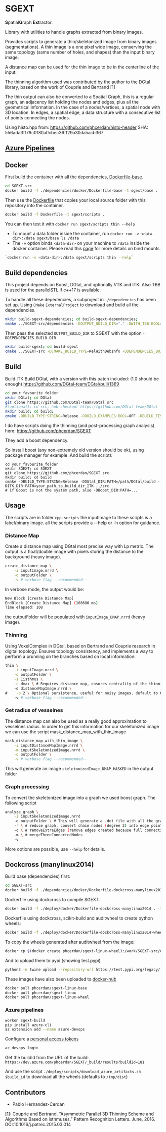 # SGEXT

**S**patial**G**raph **Ext**ractor.

Library with utilities to handle graphs extracted from binary images.

Provides scripts to generate a thin/skeletonized image from binary images (segmentations).
A thin image is a one pixel wide image, conserving the same topology (same number of holes, and shapes) than the input binary image.

A distance map can be used for the thin image to be in the centerline of the input.

The thinning algorithm used was contributed by the author to the DGtal library, based on the work of Couprie and Bertrand [1]

The thin output can also be converted to a Spatial Graph, this is a regular graph, an adjacency list holding the nodes and edges, plus all the geometrical information. In the case of a nodes/vertices, a spatial node with 3D location. In edges, a spatial edge, a data structure with a consecutive list of points connecting the nodes.

Using histo.hpp from: https://github.com/phcerdan/histo-header
SHA: 556ada3ff79c0180a0cbec36ff29a30da5acb367


## [Azure Pipelines](https://dev.azure.com/phcerdan/SGEXT)

## Docker
First build the container with all the dependencies, [Dockerfile-base](https://github.com/phcerdan/SGEXT/blob/master/Dockerfile-base).

```bash
cd SGEXT-src
docker build -f ./dependencies/docker/Dockerfile-base -t sgext/base .
```

Then use the [Dockerfile](https://github.com/phcerdan/SGEXT/blob/master/Dockerfile) that copies your local source folder with this repository into the container.

```bash
docker build -f Dockerfile -t sgext/scripts .
```

You can then test it with `docker run sgext/scripts thin --help`

- To mount a data folder inside the container, run `docker run -v <data-dir>:/data sgext/base ls /data`
- The `-v` option binds `<data-dir>` on your machine to `/data` inside the docker container. Please read this [page](https://docs.docker.com/storage/bind-mounts/) for more details on bind mounts.

```bash
`docker run -v <data-dir>:/data sgext/scripts thin --help`
```

## Build dependencies
This project depends on Boost, DGtal, and optionally VTK and ITK. Also TBB is used for the parallelSTL if c++17 is available.

To handle all these depedencies, a subproject in `./dependencies` has been set up. Using `CMake` `ExternalProject` to download and build
all the dependencies.

```bash
mkdir build-sgext-dependencies; cd build-sgext-dependencies;
cmake ../SGEXT-src/dependencies -DOUTPUT_BUILD_DIR="." -DWITH_TBB:BOOL=OFF -DNUM_CORES=12
```

Then pass the selected `OUTPUT_BUILD_DIR` to SGEXT with the option `-DDEPENDENCIES_BUILD_DIR`
```bash
mkdir build-sgext; cd build-sgext
cmake ../SGEXT-src -DCMAKE_BUILD_TYPE=RelWithDebInfo -DDEPENDENCIES_BUILD_DIR="../build-sgext-dependencies"
```


## Build
Build ITK
Build DGtal, with a version with this patch included: (1.0 should be enough)
https://github.com/DGtal-team/DGtal/pull/1369

```bash
cd your_favourite_folder
mkdir DGtal; cd DGtal
git clone https://github.com/DGtal-team/DGtal src
#(optional): cd src; hub checkout https://github.com/DGtal-team/DGtal
mkdir build; cd build;
cmake -DBUILD_TYPE:STRING=Release -DBUILD_EXAMPLES:BOOL=OFF -DBUILD_TESTING:BOOL=OFF -DWITH_ITK:BOOL=ON -DITK_DIR:PATH=your_path_to_build_dir_ITK ../src
```

I do have scripts doing the thinning (and post-processing graph analysis) here:
https://github.com/phcerdan/SGEXT

They add a boost dependency.

So install boost (any non-extremely old version should be ok), using package manager for example.
And build the scripts

```
cd your_favourite_folder
mkdir SGEXT; cd SGEXT
git clone https://github.com/phcerdan/SGEXT src
mkdir build; cd build
cmake -DBUILD_TYPE:STRING=Release -DDGtal_DIR:PATH=/path/DGtal/build -DITK_DIR:PATH=your_path_to_build_dir_ITK ../src
# if Boost is not the system path, also -DBoost_DIR:PATH=...
```


## Usage
The scripts are in folder `cpp-scripts`
the inputImage to these scripts is a label/binary image.
all the scripts provide a --help or -h option for guidance.

### Distance Map
Create a distance map using DGtal most precise way with Lp metric. The output is a float/double image with pixels storing the distance to the background (heavy image).
```bash
create_distance_map \
    -i inputImage.nrrd \
    -o outputFolder \
    -v # verbose flag --recommended--
```

In verbose mode, the output would be:
```bash
New Block [Create Distance Map]
EndBlock [Create Distance Map] (108686 ms)
Time elapsed: 108
```

the outputFolder will be populated with `inputImage_DMAP.nrrd` (heavy image).

### Thinning
Using VoxelComplex in DGtal, based on Bertrand and Couprie research in digital topology. Ensures topology consistency,
and implements a way to perform a prunning on the branches based on local information.
```bash
thin \
    -i inputImage.nrrd \
    -o outputFolder \
    -s 1isthmus \
    -c dmax \ # Requires distance map, ensures centrality of the thinning
    -d distanceMapImage.nrrd \
#    -p 2 \ Optional persistence, useful for noisy images, default to 0.
    -v # verbose flag --recommended--
```

### Get radius of vesselnes
The distance map can also be used as a really good approximation to vesselnes radius. In order to get this information
for our skeletonized image we can use the script mask_distance_map_with_thin_image

```bash
mask_distance_map_with_thin_image \
    -i inputDistanceMapImage.nrrd \
    -m inputSkeletonizedImage.nrrd \
    -o outputFolder \
    -v # verbose flag --recommended--
```

This will generate an image `skeletonizedImage_DMAP_MASKED` in the output folder

### Graph processing
To convert the skeletonized image into a graph we used boost graph. The following script

```bash
analyze_graph \
    -i inputSkeletonizedImage.nrrd
    -o outputFolder \ # This will generate a .dot file with all the graph information
    -r \ # reduce graph, convert chain nodes (degree 2) into edge points.
    -c \ # removeExtraEdges (remove edges created because full connectivity)
    -m \ # mergeThreeConnectedNodes
    -v
```
More options are possible, use `--help` for details.

## Dockcross (manylinux2014)

Build base (dependencies) first:
```bash
cd SGEXT-src
docker build -f ./dependencies/docker/Dockerfile-dockcross-manylinux2014-base . -t phcerdan/sgext-linux-base
```
Dockerfile using dockcross to compile SGEXT:
```bash
docker build -f ./deploy/docker/Dockerfile-dockcross-manylinux2014 . -t phcerdan/sgext-linux-base
```

Dockerfile using dockcross, scikit-build and auditwheel to create python wheels:

```bash
docker build -f ./deploy/docker/Dockerfile-dockcross-manylinux2014-wheel . -t phcerdan/sgext-linux-wheel
```

To copy the wheels generated after auditwheel from the image:
```bash
docker cp $(docker create phcerdan/sgext-linux-wheel):/work/SGEXT-src/deploy/wheelhouse/ /tmp
```

And to upload them to pypi (showing test.pypi)
```bash
python3 -m twine upload --repository-url https://test.pypi.org/legacy/ /tmp/wheelhouse/* --verbose
```


These images have also been uploaded to [docker-hub](https://hub.docker.com/repository/docker/phcerdan/sgext-linux-base)
```bash
docker pull phcerdan/sgext-linux-base
docker pull phcerdan/sgext-linux
docker pull phcerdan/sgext-linux-wheel
```

### Azure pipelines

```bash
workon sgext-build
pip install azure-cli
az extension add --name azure-devops
```

Configure a [personal access tokens](https://docs.microsoft.com/en-us/azure/devops/organizations/accounts/use-personal-access-tokens-to-authenticate?view=azure-devops&viewFallbackFrom=vsts&tabs=preview-page#create-personal-access-tokens-to-authenticate-access)
```bash
az devops login
```

Get the buildId from the URL of the build: `https://dev.azure.com/phcerdan/SGEXT/_build/results?buildId=181`

And use the script `./deploy/scripts/download_azure_artifacts.sh $build_id` to download all the wheels (defaults to `/tmp/dist`)

## Contributors

- Pablo Hernandez-Cerdan

[1]: Couprie and Bertrand, “Asymmetric Parallel 3D Thinning Scheme and Algorithms Based on Isthmuses.” Pattern Recognition Letters. June,  2016. DOI:10.1016/j.patrec.2015.03.014
